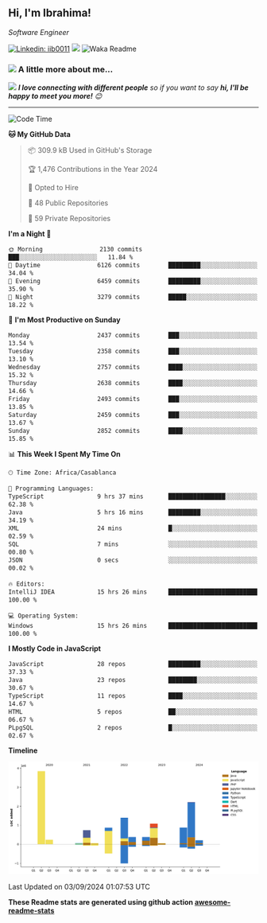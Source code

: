 <h2>Hi, I'm Ibrahima! </h2>
<p><em>Software Engineer 
</em></p>


[![Linkedin: iib0011](https://img.shields.io/badge/-iib0011-blue?style=flat-square&logo=Linkedin&logoColor=white&link=https://www.linkedin.com/in/iib0011/)](https://www.linkedin.com/in/iib0011/)
![](https://visitor-badge.glitch.me/badge?page_id=iib0011)
![Waka Readme](https://github.com/iib0011/iib0011/workflows/Waka%20Readme/badge.svg)


### <img src="https://media.giphy.com/media/VgCDAzcKvsR6OM0uWg/giphy.gif" width="50"> A little more about me...  


<img src="https://media.giphy.com/media/LnQjpWaON8nhr21vNW/giphy.gif" width="60"> <em><b>I love connecting with different people</b> so if you want to say <b>hi, I'll be happy to meet you more!</b> 😊</em>

---
<!--START_SECTION:waka-->
![Code Time](http://img.shields.io/badge/Code%20Time-3%2C738%20hrs%2011%20mins-blue)

**🐱 My GitHub Data** 

> 📦 309.9 kB Used in GitHub's Storage 
 > 
> 🏆 1,476 Contributions in the Year 2024
 > 
> 💼 Opted to Hire
 > 
> 📜 48 Public Repositories 
 > 
> 🔑 59 Private Repositories 
 > 
**I'm a Night 🦉** 

```text
🌞 Morning                2130 commits        ███░░░░░░░░░░░░░░░░░░░░░░   11.84 % 
🌆 Daytime                6126 commits        █████████░░░░░░░░░░░░░░░░   34.04 % 
🌃 Evening                6459 commits        █████████░░░░░░░░░░░░░░░░   35.90 % 
🌙 Night                  3279 commits        █████░░░░░░░░░░░░░░░░░░░░   18.22 % 
```
📅 **I'm Most Productive on Sunday** 

```text
Monday                   2437 commits        ███░░░░░░░░░░░░░░░░░░░░░░   13.54 % 
Tuesday                  2358 commits        ███░░░░░░░░░░░░░░░░░░░░░░   13.10 % 
Wednesday                2757 commits        ████░░░░░░░░░░░░░░░░░░░░░   15.32 % 
Thursday                 2638 commits        ████░░░░░░░░░░░░░░░░░░░░░   14.66 % 
Friday                   2493 commits        ███░░░░░░░░░░░░░░░░░░░░░░   13.85 % 
Saturday                 2459 commits        ███░░░░░░░░░░░░░░░░░░░░░░   13.67 % 
Sunday                   2852 commits        ████░░░░░░░░░░░░░░░░░░░░░   15.85 % 
```


📊 **This Week I Spent My Time On** 

```text
🕑︎ Time Zone: Africa/Casablanca

💬 Programming Languages: 
TypeScript               9 hrs 37 mins       ████████████████░░░░░░░░░   62.38 % 
Java                     5 hrs 16 mins       █████████░░░░░░░░░░░░░░░░   34.19 % 
XML                      24 mins             █░░░░░░░░░░░░░░░░░░░░░░░░   02.59 % 
SQL                      7 mins              ░░░░░░░░░░░░░░░░░░░░░░░░░   00.80 % 
JSON                     0 secs              ░░░░░░░░░░░░░░░░░░░░░░░░░   00.02 % 

🔥 Editors: 
IntelliJ IDEA            15 hrs 26 mins      █████████████████████████   100.00 % 

💻 Operating System: 
Windows                  15 hrs 26 mins      █████████████████████████   100.00 % 
```

**I Mostly Code in JavaScript** 

```text
JavaScript               28 repos            █████████░░░░░░░░░░░░░░░░   37.33 % 
Java                     23 repos            ████████░░░░░░░░░░░░░░░░░   30.67 % 
TypeScript               11 repos            ████░░░░░░░░░░░░░░░░░░░░░   14.67 % 
HTML                     5 repos             ██░░░░░░░░░░░░░░░░░░░░░░░   06.67 % 
PLpgSQL                  2 repos             █░░░░░░░░░░░░░░░░░░░░░░░░   02.67 % 
```



**Timeline**

![Lines of Code chart](https://raw.githubusercontent.com/iib0011/iib0011/master/assets/bar_graph.png)


 Last Updated on 03/09/2024 01:07:53 UTC
<!--END_SECTION:waka-->

**These Readme stats are generated using github action [awesome-readme-stats](https://github.com/iib0011/waka-readme-stats)**

